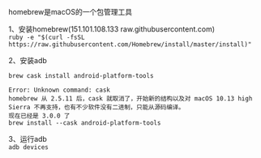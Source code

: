 homebrew是macOS的一个包管理工具

1、安装homebrew(151.101.108.133 raw.githubusercontent.com)  
`ruby -e "$(curl -fsSL https://raw.githubusercontent.com/Homebrew/install/master/install)"`

2、安装adb  
```
brew cask install android-platform-tools

Error: Unknown command: cask
homebrew 从 2.5.11 后，cask 就取消了，开始新的结构以及对 macOS 10.13 high Sierra 不再支持，也有不少软件没有二进制，只能从源码编译。
现在已经是 3.0.0 了
brew install --cask android-platform-tools
```

3、运行adb  
`adb devices`
